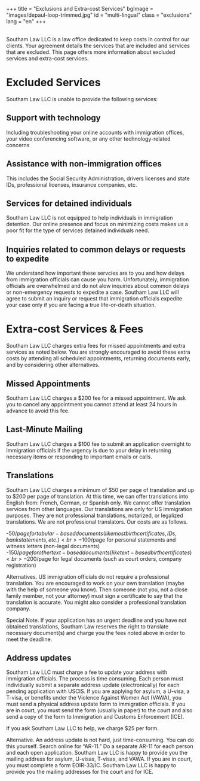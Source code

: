 +++
title = "Exclusions and Extra-cost Services"
bgImage = "images/depaul-loop-trimmed.jpg"
id = "multi-lingual"
class = "exclusions"
lang = "en"
+++


<br>Southam Law LLC is a law office dedicated to keep costs in control for our clients. Your agreement details the services that are included and services that are excluded. This page offers more information about excluded services and extra-cost services.

# Excluded Services
Southam Law LLC is unable to provide the following services:

## Support with technology
Including troubleshooting your online accounts with immigration offices, your video conferencing software, or any other technology-related concerns

## Assistance with non-immigration offices
This includes the Social Security Administration, drivers licenses and state IDs, professional licenses, insurance companies, etc.

## Services for detained individuals
Southam Law LLC is not equipped to help individuals in immigration detention. Our online presence and focus on minimizing costs makes us a poor fit for the type of services detained individuals need.

## Inquiries related to common delays or requests to expedite
We understand how important these servcies are to you and how delays from immigration officials can cause you harm. Unfortunately, immigration officials are overwhelmed and do not alow inquiries about common delays or non-emergency requests to expedite a case. Southam Law LLC will agree to submit an inquiry or request that immigration officials expedite your case only if you are facing a true life-or-death situation. <br>


# Extra-cost Services & Fees

Southam Law LLC charges extra fees for missed appointments and extra services as noted below. You are strongly encouraged to avoid these extra costs by attending all scheduled appointments, returning documents early, and by considering other alternatives.

## Missed Appointments
Southam Law LLC charges a $200 fee for a missed appointment. We ask you to cancel any appointment you cannot attend at least 24 hours in advance to avoid this fee.

## Last-Minute Mailing
Southam Law LLC charges a $100 fee to submit an application overnight to immigration officials if the urgency is due to your delay in returning necessary items or responding to important emails or calls.

## Translations
Southam Law LLC charges a minimum of $50 per page of translation and up to $200 per page of translation. At this time, we can offer translations into English from: French, German, or Spanish only. We cannot offer translation services from other languages. Our translations are only for US immigration purposes. They are not professional translations, notarized, or legalized translations. We are not professional translators. Our costs are as follows.

-$50/page for tabular-based documents (like most birth certificates, IDs, bank statements, etc.)<br>
-$100/page for personal statements and witness letters (non-legal documents)<br>
-$150/page for other text-based documents (like text-based birth certificates)<br>
-$200/page for legal documents (such as court orders, company registration)

Alternatives. US immigration officials do not require a professional translation. You are encouraged to work on your own translation (maybe with the help of someone you know). Then someone (not you, not a close family member, not your attorney) must sign a certificate to say that the translation is accurate. You might also consider a professional translation company.

Special Note. If your application has an urgent deadline and you have not obtained translations, Southam Law reserves the right to translate necessary document(s) and charge you the fees noted above in order to meet the deadline.

## Address updates
Southam Law LLC must charge a fee to update your address with immigration officials. The process is time consuming. Each person must individually submit a separate address update (electronically) for each pending application with USCIS. If you are applying for asylum, a U-visa, a T-visa, or benefits under the Violence Against Women Act (VAWA), you must send a physical address update form to immigration officials. If you are in court, you must send the form (usually in paper) to the court and also send a copy of the form to Immigration and Customs Enforcement (ICE).

If you ask Southam Law LLC to help, we charge $25 per form.

Alternative. An address update is not hard, just time-consuming. You can do this yourself. Search online for “AR-11.” Do a separate AR-11 for each person and each open application. Southam Law LLC is happy to provide you the mailing address for asylum, U-visas, T-visas, and VAWA. If you are in court, you must complete a form EOIR-33/IC. Southam Law LLC is happy to provide you the mailing addresses for the court and for ICE.
